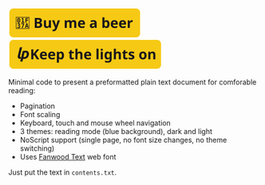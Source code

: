 <a href="https://buymeacoff.ee/ltGuillaume"><img title="Donate using Buy Me a Coffee" src="https://raw.githubusercontent.com/ltGuillaume/Resources/master/buybeer.svg"></a> <a href="https://liberapay.com/ltGuillaume/donate"><img title="Donate using Liberapay" src="https://raw.githubusercontent.com/ltGuillaume/Resources/master/liberapay.svg"></a>

Minimal code to present a preformatted plain text document for comforable reading:

- Pagination
- Font scaling
- Keyboard, touch and mouse wheel navigation
- 3 themes: reading mode (blue background), dark and light
- NoScript support (single page, no font size changes, no theme switching)
- Uses [Fanwood Text](https://www.theleagueofmoveabletype.com/fanwood) web font

Just put the text in `contents.txt`.
